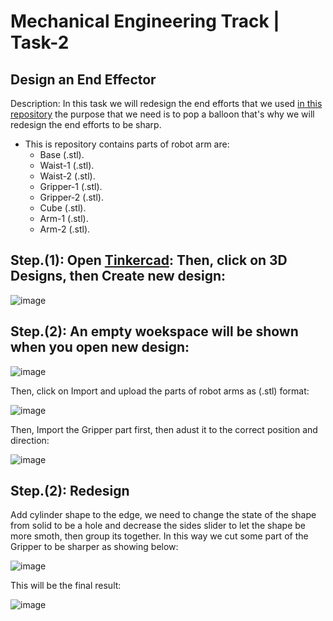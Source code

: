 # Mechanical Engineering Track | Task-2

## Design an End Effector

Description:
In this task we will redesign the end efforts that we used [in this repository](https://github.com/Ahmadsamiii/ConnectingRobotArmParts.git) the purpose that we need is to pop a balloon that's why we will redesign the end efforts to be sharp.


- This is repository contains parts of robot arm are:
  - Base (.stl).
  - Waist-1 (.stl).
  - Waist-2 (.stl).
  - Gripper-1 (.stl).
  - Gripper-2 (.stl).
  - Cube (.stl).
  - Arm-1 (.stl).
  - Arm-2 (.stl).



## Step.(1): Open [Tinkercad](https://www.tinkercad.com): Then, click on 3D Designs, then Create new design:


![image](https://user-images.githubusercontent.com/85820553/128875021-a77bdc4f-e179-4016-bd63-c11ee568c168.png)



## Step.(2): An empty woekspace will be shown when you open new design:


![image](https://user-images.githubusercontent.com/85820553/128876603-6f7d9c77-0420-43b4-9ca0-c1fa091a859c.png)


Then, click on Import and upload the parts of robot arms as (.stl) format:


![image](https://user-images.githubusercontent.com/85820553/128877265-313a00c0-23a0-40fe-8e8d-d23085bbd9ad.png)


Then, Import the Gripper part first, then adust it to the correct position and direction:


![image](https://user-images.githubusercontent.com/85820553/129106828-44036dc7-761a-46f5-85e8-bae6e1e0ec38.png)





## Step.(2): Redesign

Add cylinder shape to the edge, we need to change the state of the shape from solid to be a hole and decrease the sides slider to let the shape be more smoth, then group its together. In this way we cut some part of the Gripper to be sharper as showing below:


![image](https://user-images.githubusercontent.com/85820553/129106313-c9c8c33e-f00a-46b6-94a5-61619a631d32.png)


This will be the final result:

![image](https://user-images.githubusercontent.com/85820553/129106650-dd7b94c9-ad4f-46c8-ba13-4fd23c21249b.png)












